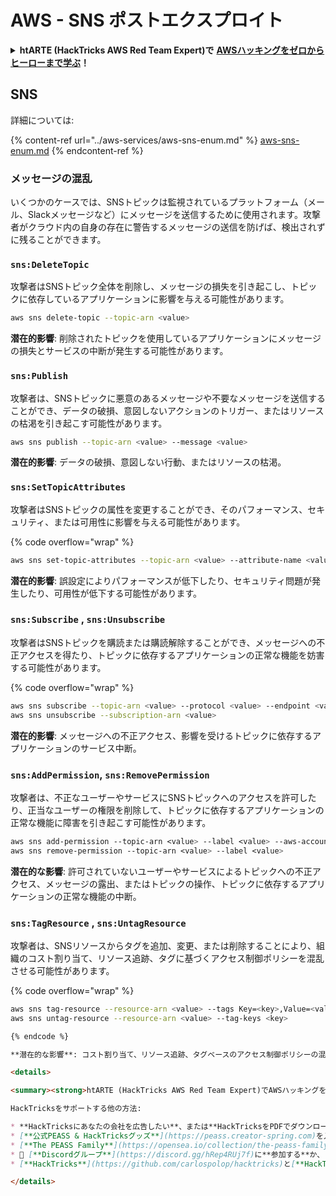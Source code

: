 # AWS - SNS ポストエクスプロイト

<details>

<summary><strong>htARTE (HackTricks AWS Red Team Expert)で</strong> <a href="https://training.hacktricks.xyz/courses/arte"><strong>AWSハッキングをゼロからヒーローまで学ぶ</strong></a><strong>！</strong></summary>

HackTricksをサポートする他の方法:

* **HackTricksにあなたの会社を広告したい**、または**HackTricksをPDFでダウンロードしたい**場合は、[**サブスクリプションプラン**](https://github.com/sponsors/carlospolop)をチェックしてください！
* [**公式PEASS & HackTricksグッズ**](https://peass.creator-spring.com)を入手する
* [**The PEASS Family**](https://opensea.io/collection/the-peass-family)を発見し、独占的な[**NFTs**](https://opensea.io/collection/the-peass-family)のコレクションをチェックする
* 💬 [**Discordグループ**](https://discord.gg/hRep4RUj7f)に**参加する**か、[**テレグラムグループ**](https://t.me/peass)に参加するか、**Twitter** 🐦 [**@carlospolopm**](https://twitter.com/carlospolopm)で**フォローする**。
* [**HackTricks**](https://github.com/carlospolop/hacktricks)と[**HackTricks Cloud**](https://github.com/carlospolop/hacktricks-cloud)のgithubリポジトリにPRを提出して、あなたのハッキングのコツを**共有する**。

</details>

## SNS

詳細については:

{% content-ref url="../aws-services/aws-sns-enum.md" %}
[aws-sns-enum.md](../aws-services/aws-sns-enum.md)
{% endcontent-ref %}

### メッセージの混乱

いくつかのケースでは、SNSトピックは監視されているプラットフォーム（メール、Slackメッセージなど）にメッセージを送信するために使用されます。攻撃者がクラウド内の自身の存在に警告するメッセージの送信を防げば、検出されずに残ることができます。

### `sns:DeleteTopic`

攻撃者はSNSトピック全体を削除し、メッセージの損失を引き起こし、トピックに依存しているアプリケーションに影響を与える可能性があります。
```bash
aws sns delete-topic --topic-arn <value>
```
**潜在的影響**: 削除されたトピックを使用しているアプリケーションにメッセージの損失とサービスの中断が発生する可能性があります。

### `sns:Publish`

攻撃者は、SNSトピックに悪意のあるメッセージや不要なメッセージを送信することができ、データの破損、意図しないアクションのトリガー、またはリソースの枯渇を引き起こす可能性があります。
```bash
aws sns publish --topic-arn <value> --message <value>
```
**潜在的影響**: データの破損、意図しない行動、またはリソースの枯渇。

### `sns:SetTopicAttributes`

攻撃者はSNSトピックの属性を変更することができ、そのパフォーマンス、セキュリティ、または可用性に影響を与える可能性があります。

{% code overflow="wrap" %}
```bash
aws sns set-topic-attributes --topic-arn <value> --attribute-name <value> --attribute-value <value>
```
**潜在的影響**: 誤設定によりパフォーマンスが低下したり、セキュリティ問題が発生したり、可用性が低下する可能性があります。

### `sns:Subscribe` , `sns:Unsubscribe`

攻撃者はSNSトピックを購読または購読解除することができ、メッセージへの不正アクセスを得たり、トピックに依存するアプリケーションの正常な機能を妨害する可能性があります。

{% code overflow="wrap" %}
```bash
aws sns subscribe --topic-arn <value> --protocol <value> --endpoint <value>
aws sns unsubscribe --subscription-arn <value>
```
**潜在的影響**: メッセージへの不正アクセス、影響を受けるトピックに依存するアプリケーションのサービス中断。

### `sns:AddPermission`, `sns:RemovePermission`

攻撃者は、不正なユーザーやサービスにSNSトピックへのアクセスを許可したり、正当なユーザーの権限を削除して、トピックに依存するアプリケーションの正常な機能に障害を引き起こす可能性があります。
```css
aws sns add-permission --topic-arn <value> --label <value> --aws-account-id <value> --action-name <value>
aws sns remove-permission --topic-arn <value> --label <value>
```
**潜在的な影響**: 許可されていないユーザーやサービスによるトピックへの不正アクセス、メッセージの露出、またはトピックの操作、トピックに依存するアプリケーションの正常な機能の中断。

### `sns:TagResource` , `sns:UntagResource`

攻撃者は、SNSリソースからタグを追加、変更、または削除することにより、組織のコスト割り当て、リソース追跡、タグに基づくアクセス制御ポリシーを混乱させる可能性があります。

{% code overflow="wrap" %}
```bash
aws sns tag-resource --resource-arn <value> --tags Key=<key>,Value=<value>
aws sns untag-resource --resource-arn <value> --tag-keys <key>
```
```markdown
{% endcode %}

**潜在的な影響**: コスト割り当て、リソース追跡、タグベースのアクセス制御ポリシーの混乱。

<details>

<summary><strong>htARTE (HackTricks AWS Red Team Expert)でAWSハッキングをゼロからヒーローまで学ぶ</strong> <a href="https://training.hacktricks.xyz/courses/arte"><strong>htARTE (HackTricks AWS Red Team Expert)</strong></a><strong>！</strong></summary>

HackTricksをサポートする他の方法:

* **HackTricksにあなたの会社を広告したい**、または**HackTricksをPDFでダウンロードしたい**場合は、[**サブスクリプションプラン**](https://github.com/sponsors/carlospolop)をチェックしてください！
* [**公式PEASS & HackTricksグッズ**](https://peass.creator-spring.com)を入手する
* [**The PEASS Family**](https://opensea.io/collection/the-peass-family)を発見し、独占的な[**NFTs**](https://opensea.io/collection/the-peass-family)のコレクションをチェックする
* 💬 [**Discordグループ**](https://discord.gg/hRep4RUj7f)に**参加する**か、[**テレグラムグループ**](https://t.me/peass)に参加する、または**Twitter** 🐦 [**@carlospolopm**](https://twitter.com/carlospolopm)を**フォローする**。
* [**HackTricks**](https://github.com/carlospolop/hacktricks)と[**HackTricks Cloud**](https://github.com/carlospolop/hacktricks-cloud)のgithubリポジトリにPRを提出して、あなたのハッキングのコツを**共有する**。

</details>
```
